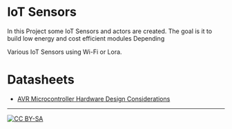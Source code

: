 # IoT Sensors

In this Project some IoT Sensors and actors are created. The goal is it to build low energy and cost efficient modules Depending

Various IoT Sensors using Wi-Fi or Lora.


# Datasheets

- [AVR Microcontroller Hardware Design Considerations](docs/)

----

[![CC BY-SA](https://licensebuttons.net/l/by-sa/3.0/88x31.png)](https://creativecommons.org/licenses/by-sa/4.0/)
